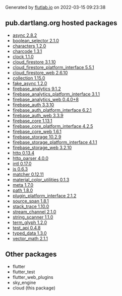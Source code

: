 Generated by [flutlab.io](https://flutlab.io) on 2022-03-15 09:23:38


## pub.dartlang.org hosted packages

 - [async 2.8.2](https://pub.dartlang.org/packages/async/versions/2.8.2)
 - [boolean_selector 2.1.0](https://pub.dartlang.org/packages/boolean_selector/versions/2.1.0)
 - [characters 1.2.0](https://pub.dartlang.org/packages/characters/versions/1.2.0)
 - [charcode 1.3.1](https://pub.dartlang.org/packages/charcode/versions/1.3.1)
 - [clock 1.1.0](https://pub.dartlang.org/packages/clock/versions/1.1.0)
 - [cloud_firestore 3.1.10](https://pub.dartlang.org/packages/cloud_firestore/versions/3.1.10)
 - [cloud_firestore_platform_interface 5.5.1](https://pub.dartlang.org/packages/cloud_firestore_platform_interface/versions/5.5.1)
 - [cloud_firestore_web 2.6.10](https://pub.dartlang.org/packages/cloud_firestore_web/versions/2.6.10)
 - [collection 1.15.0](https://pub.dartlang.org/packages/collection/versions/1.15.0)
 - [fake_async 1.2.0](https://pub.dartlang.org/packages/fake_async/versions/1.2.0)
 - [firebase_analytics 9.1.2](https://pub.dartlang.org/packages/firebase_analytics/versions/9.1.2)
 - [firebase_analytics_platform_interface 3.1.1](https://pub.dartlang.org/packages/firebase_analytics_platform_interface/versions/3.1.1)
 - [firebase_analytics_web 0.4.0+8](https://pub.dartlang.org/packages/firebase_analytics_web/versions/0.4.0+8)
 - [firebase_auth 3.3.10](https://pub.dartlang.org/packages/firebase_auth/versions/3.3.10)
 - [firebase_auth_platform_interface 6.2.1](https://pub.dartlang.org/packages/firebase_auth_platform_interface/versions/6.2.1)
 - [firebase_auth_web 3.3.9](https://pub.dartlang.org/packages/firebase_auth_web/versions/3.3.9)
 - [firebase_core 1.13.1](https://pub.dartlang.org/packages/firebase_core/versions/1.13.1)
 - [firebase_core_platform_interface 4.2.5](https://pub.dartlang.org/packages/firebase_core_platform_interface/versions/4.2.5)
 - [firebase_core_web 1.6.1](https://pub.dartlang.org/packages/firebase_core_web/versions/1.6.1)
 - [firebase_storage 10.2.9](https://pub.dartlang.org/packages/firebase_storage/versions/10.2.9)
 - [firebase_storage_platform_interface 4.1.1](https://pub.dartlang.org/packages/firebase_storage_platform_interface/versions/4.1.1)
 - [firebase_storage_web 3.2.10](https://pub.dartlang.org/packages/firebase_storage_web/versions/3.2.10)
 - [http 0.13.4](https://pub.dartlang.org/packages/http/versions/0.13.4)
 - [http_parser 4.0.0](https://pub.dartlang.org/packages/http_parser/versions/4.0.0)
 - [intl 0.17.0](https://pub.dartlang.org/packages/intl/versions/0.17.0)
 - [js 0.6.3](https://pub.dartlang.org/packages/js/versions/0.6.3)
 - [matcher 0.12.11](https://pub.dartlang.org/packages/matcher/versions/0.12.11)
 - [material_color_utilities 0.1.3](https://pub.dartlang.org/packages/material_color_utilities/versions/0.1.3)
 - [meta 1.7.0](https://pub.dartlang.org/packages/meta/versions/1.7.0)
 - [path 1.8.0](https://pub.dartlang.org/packages/path/versions/1.8.0)
 - [plugin_platform_interface 2.1.2](https://pub.dartlang.org/packages/plugin_platform_interface/versions/2.1.2)
 - [source_span 1.8.1](https://pub.dartlang.org/packages/source_span/versions/1.8.1)
 - [stack_trace 1.10.0](https://pub.dartlang.org/packages/stack_trace/versions/1.10.0)
 - [stream_channel 2.1.0](https://pub.dartlang.org/packages/stream_channel/versions/2.1.0)
 - [string_scanner 1.1.0](https://pub.dartlang.org/packages/string_scanner/versions/1.1.0)
 - [term_glyph 1.2.0](https://pub.dartlang.org/packages/term_glyph/versions/1.2.0)
 - [test_api 0.4.8](https://pub.dartlang.org/packages/test_api/versions/0.4.8)
 - [typed_data 1.3.0](https://pub.dartlang.org/packages/typed_data/versions/1.3.0)
 - [vector_math 2.1.1](https://pub.dartlang.org/packages/vector_math/versions/2.1.1)

## Other packages

 - flutter
 - flutter_test
 - flutter_web_plugins
 - sky_engine
 - cloud (this package)

